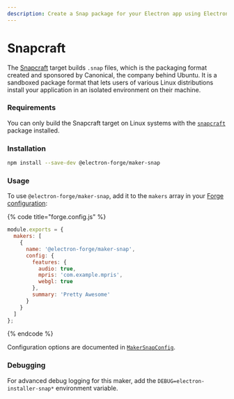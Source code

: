 ```yaml
---
description: Create a Snap package for your Electron app using Electron Forge.
---
```


# Snapcraft

The [Snapcraft](https://snapcraft.io/) target builds `.snap` files, which is the packaging format created and sponsored by Canonical, the company behind Ubuntu. It is a sandboxed package format that lets users of various Linux distributions install your application in an isolated environment on their machine.

### Requirements

You can only build the Snapcraft target on Linux systems with the [`snapcraft`](https://snapcraft.io/) package installed.

### Installation

```bash
npm install --save-dev @electron-forge/maker-snap
```

### Usage

To use `@electron-forge/maker-snap`, add it to the `makers` array in your [Forge configuration](../configuration.md):

{% code title="forge.config.js" %}
```javascript
module.exports = {
  makers: [
    {
      name: '@electron-forge/maker-snap',
      config: {
        features: {
          audio: true,
          mpris: 'com.example.mpris',
          webgl: true
        },
        summary: 'Pretty Awesome'
      }
    }
  ]
};
```
{% endcode %}

Configuration options are documented in [`MakerSnapConfig`](https://js.electronforge.io/modules/\_electron\_forge\_maker\_snap.html#MakerSnapConfig).

### Debugging

For advanced debug logging for this maker, add the `DEBUG=electron-installer-snap*` environment variable.
